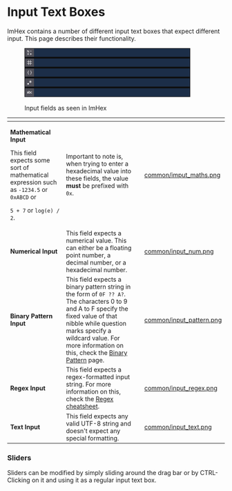 # Input Text Boxes

ImHex contains a number of different input text boxes that expect different input. This page describes their functionality.

<figure><img src="../.gitbook/assets/common/input_fields.png" alt=""><figcaption><p>Input fields as seen in ImHex</p></figcaption></figure>

<table data-column-title-hidden data-view="cards"><thead><tr><th></th><th></th><th></th><th data-hidden data-card-cover data-type="files"></th></tr></thead><tbody><tr><td><p><strong>Mathematical Input</strong></p><p>This field expects some sort of mathematical expression such as <code>-1234.5</code> or <code>0xABCD</code> or</p><p><code>5 + 7</code> or <code>log(e) / 2</code>.</p></td><td>Important to note is, when trying to enter a hexadecimal value into these fields, the value <strong>must</strong> be prefixed with <code>0x</code>.</td><td></td><td><a href="../.gitbook/assets/common/imput_maths.png">common/imput_maths.png</a></td></tr><tr><td><strong>Numerical Input</strong></td><td>This field expects a numerical value. This can either be a floating point number, a decimal number, or a hexadecimal number.</td><td></td><td><a href="../.gitbook/assets/common/input_num.png">common/input_num.png</a></td></tr><tr><td><strong>Binary Pattern Input</strong></td><td>This field expects a binary pattern string in the form of <code>0F ?? A?</code>. The characters 0 to 9 and A to F specify the fixed value of that nibble while question marks specify a wildcard value. For more information on this, check the <a href="binary-pattern.md">Binary Pattern</a> page.</td><td></td><td><a href="../.gitbook/assets/common/input_pattern.png">common/input_pattern.png</a></td></tr><tr><td><strong>Regex Input</strong></td><td>This field expects a regex-formatted input string. For more information on this, check the <a href="https://developer.mozilla.org/en-US/docs/Web/JavaScript/Guide/Regular_Expressions/Cheatsheet">Regex cheatsheet</a>.</td><td></td><td><a href="../.gitbook/assets/common/input_regex.png">common/input_regex.png</a></td></tr><tr><td><strong>Text Input</strong></td><td>This field expects any valid UTF-8 string and doesn't expect any special formatting.</td><td></td><td><a href="../.gitbook/assets/common/input_text.png">common/input_text.png</a></td></tr></tbody></table>

### Sliders

Sliders can be modified by simply sliding around the drag bar or by CTRL-Clicking on it and using it as a regular input text box.
